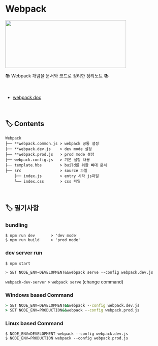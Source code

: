 # Webpack

<p><img src="https://user-images.githubusercontent.com/41675375/99358907-8f386800-28f1-11eb-82dd-2039a0c0254f.png" width="380" height="150"></p>
  
📚 Webpack 개념을 문서와 코드로 정리한 정리노트 📚

<br>

- [webpack doc](https://webpack.js.org/concepts/)

<br>

## 🏷️ Contents

```
Webpack
├── **webpack.common.js > webpack 공통 설정
├── **webpack.dev.js    > dev mode 설정
├── **webpack.prod.js   > prod mode 설정
├── webpack.config.js   > 기본 설정 내용
├── template.hbs        > build를 위한 뼈대 문서
├── src                 > source 파일
    ├── index.js        > entry 시작 js파일
    └── index.css       > css 파일
```

<br>

## 🏷️ 필기사항

### bundling
```
$ npm run dev       > 'dev mode'
$ npm run build     > 'prod mode'
```

### dev server run

```
$ npm start
```
```
> SET NODE_ENV=DEVELOPMENT&&webpack serve --config webpack.dev.js
```
`webpack-dev-server` > `webpack serve` (change command)

### Windows based Command
```cmd
> SET NODE_ENV=DEVELOPMENT&&webpack --config webpack.dev.js
> SET NODE_ENV=PRODUCTION&&webpack --config webpack.prod.js
```

### Linux based Command
```
$ NODE_ENV=DEVELOPMENT webpack --config webpack.dev.js
$ NODE_ENV=PRODUCTION webpack --config webpack.prod.js
```
